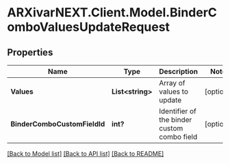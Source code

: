 # ARXivarNEXT.Client.Model.BinderComboValuesUpdateRequest
## Properties

Name | Type | Description | Notes
------------ | ------------- | ------------- | -------------
**Values** | **List&lt;string&gt;** | Array of values to update | [optional] 
**BinderComboCustomFieldId** | **int?** | Identifier of the binder custom combo field | [optional] 

[[Back to Model list]](../README.md#documentation-for-models) [[Back to API list]](../README.md#documentation-for-api-endpoints) [[Back to README]](../README.md)

